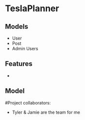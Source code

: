 # TeslaPlanner



## Models
- User
- Post
- Admin Users

## Features
- 

## Model
#Project collaborators:
- Tyler & Jamie are the team for me

